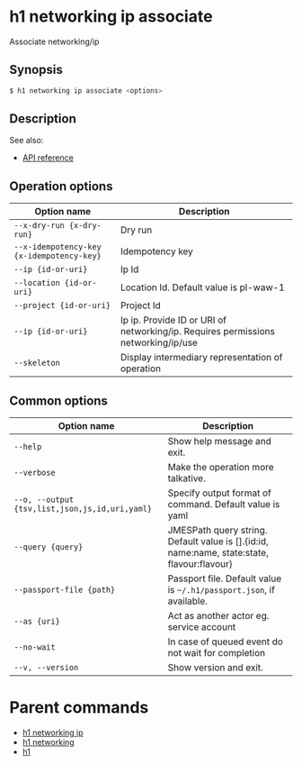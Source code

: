 
# h1 networking ip associate

Associate networking/ip

## Synopsis

```bash
$ h1 networking ip associate <options>
```

## Description

See also:

* [API reference](https://api.hyperone.com/v2/docs#operation/networking_project_ip_associate)

## Operation options

| Option name                                   | Description                                                                       |
| --------------------------------------------- | --------------------------------------------------------------------------------- |
| ```--x-dry-run {x-dry-run}```                 | Dry run                                                                           |
| ```--x-idempotency-key {x-idempotency-key}``` | Idempotency key                                                                   |
| ```--ip {id-or-uri}```                        | Ip Id                                                                             |
| ```--location {id-or-uri}```                  | Location Id. Default value is pl-waw-1                                            |
| ```--project {id-or-uri}```                   | Project Id                                                                        |
| ```--ip {id-or-uri}```                        | Ip ip. Provide ID or URI of networking/ip. Requires permissions networking/ip/use |
| ```--skeleton```                              | Display intermediary representation of operation                                  |

## Common options

| Option name                                        | Description                                                                                    |
| -------------------------------------------------- | ---------------------------------------------------------------------------------------------- |
| ```--help```                                       | Show help message and exit.                                                                    |
| ```--verbose```                                    | Make the operation more talkative.                                                             |
| ```--o, --output {tsv,list,json,js,id,uri,yaml}``` | Specify output format of command. Default value is yaml                                        |
| ```--query {query}```                              | JMESPath query string. Default value is [].\{id:id, name:name, state:state, flavour:flavour\}  |
| ```--passport-file {path}```                       | Passport file. Default value is ```~/.h1/passport.json```, if available.                       |
| ```--as {uri}```                                   | Act as another actor eg. service account                                                       |
| ```--no-wait```                                    | In case of queued event do not wait for completion                                             |
| ```--v, --version```                               | Show version and exit.                                                                         |

# Parent commands

* [h1 networking ip](./../README.md)
* [h1 networking](./../../README.md)
* [h1](./../../../README.md)
